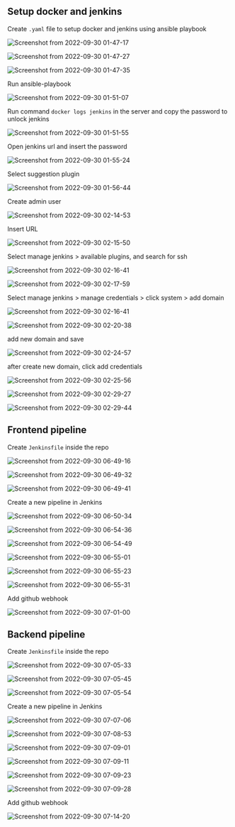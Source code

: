 ## Setup docker and jenkins

Create `.yaml` file to setup docker and jenkins using ansible playbook

![Screenshot from 2022-09-30 01-47-17](https://user-images.githubusercontent.com/56712612/193117076-c253b08b-b7fa-40ed-b766-7ad38fe5872a.png)

![Screenshot from 2022-09-30 01-47-27](https://user-images.githubusercontent.com/56712612/193117087-df7d8f9d-00db-481c-98b2-4589ec8538fe.png)

![Screenshot from 2022-09-30 01-47-35](https://user-images.githubusercontent.com/56712612/193117099-964b60c7-0cf8-4f84-926b-87f998a35a49.png)

Run ansible-playbook

![Screenshot from 2022-09-30 01-51-07](https://user-images.githubusercontent.com/56712612/193117716-ce6cb2a1-785c-4129-b9ac-dd70ff47e36a.png)

Run command `docker logs jenkins` in the server and copy the password to unlock jenkins

![Screenshot from 2022-09-30 01-51-55](https://user-images.githubusercontent.com/56712612/193118017-ce58e690-2bc7-405a-8442-1a89eb4d3a59.png)

Open jenkins url and insert the password

![Screenshot from 2022-09-30 01-55-24](https://user-images.githubusercontent.com/56712612/193118649-a32e00ae-693e-4b1d-bc29-626ba1556cc3.png)

Select suggestion plugin

![Screenshot from 2022-09-30 01-56-44](https://user-images.githubusercontent.com/56712612/193118972-4aa0e4cf-e669-4b84-b829-5b32a55f1788.png)

Create admin user

![Screenshot from 2022-09-30 02-14-53](https://user-images.githubusercontent.com/56712612/193122248-1fd95021-cb8a-4f0d-8b43-ab1d4315f472.png)

Insert URL

![Screenshot from 2022-09-30 02-15-50](https://user-images.githubusercontent.com/56712612/193122453-4ceca953-4298-4a21-8a37-e23d575a7964.png)

Select manage jenkins > available plugins, and search for ssh

![Screenshot from 2022-09-30 02-16-41](https://user-images.githubusercontent.com/56712612/193123049-20f9ae3c-e46f-4459-88d1-d252d655d02c.png)

![Screenshot from 2022-09-30 02-17-59](https://user-images.githubusercontent.com/56712612/193123055-0eb23824-450c-4ab4-a4c1-16b961f36177.png)

Select manage jenkins > manage credentials > click system > add domain

![Screenshot from 2022-09-30 02-16-41](https://user-images.githubusercontent.com/56712612/193123627-4556420b-441c-47b9-882c-c7cafc714332.png)

![Screenshot from 2022-09-30 02-20-38](https://user-images.githubusercontent.com/56712612/193123633-d0bcdb3c-074f-40b7-a822-37d2ee34e6f8.png)

add new domain and save

![Screenshot from 2022-09-30 02-24-57](https://user-images.githubusercontent.com/56712612/193124071-89b0d2d6-0898-4106-bdf7-e6b9e5a5dedd.png)

after create new domain, click add credentials

![Screenshot from 2022-09-30 02-25-56](https://user-images.githubusercontent.com/56712612/193124281-d899272f-034c-4d82-b085-a6b5de3c5cb2.png)

![Screenshot from 2022-09-30 02-29-27](https://user-images.githubusercontent.com/56712612/193124860-53a7ac7f-86a4-4dd1-9b8e-8e82eb5d720a.png)

![Screenshot from 2022-09-30 02-29-44](https://user-images.githubusercontent.com/56712612/193124864-c43e43eb-e9a7-4081-abd0-c75f87a06c3c.png)

## Frontend pipeline

Create `Jenkinsfile` inside the repo

![Screenshot from 2022-09-30 06-49-16](https://user-images.githubusercontent.com/56712612/193161397-9fd602f3-4031-4c87-9ebf-fbb73ac6cc17.png)

![Screenshot from 2022-09-30 06-49-32](https://user-images.githubusercontent.com/56712612/193161403-eeaa6c45-9959-407a-a05d-c8327664aa51.png)

![Screenshot from 2022-09-30 06-49-41](https://user-images.githubusercontent.com/56712612/193161408-a3080e54-e642-419b-98a5-c2e742d5cd4d.png)

Create a new pipeline in Jenkins

![Screenshot from 2022-09-30 06-50-34](https://user-images.githubusercontent.com/56712612/193161549-e3e157dd-7ed0-492f-b69a-91ffd20485ab.png)

![Screenshot from 2022-09-30 06-54-36](https://user-images.githubusercontent.com/56712612/193161991-a1938e9e-cfc8-44f7-8a9e-164652ad75e2.png)

![Screenshot from 2022-09-30 06-54-49](https://user-images.githubusercontent.com/56712612/193161996-0cf490a4-aae7-4f13-94c3-8f991941332c.png)

![Screenshot from 2022-09-30 06-55-01](https://user-images.githubusercontent.com/56712612/193162005-f45e5f5d-b745-4fbf-b895-821901d5058c.png)

![Screenshot from 2022-09-30 06-55-23](https://user-images.githubusercontent.com/56712612/193162013-71794ca7-829e-40ae-ad25-6223aee635ba.png)

![Screenshot from 2022-09-30 06-55-31](https://user-images.githubusercontent.com/56712612/193162019-ef8a3a72-d006-4712-bbf0-41d4f9cd28d5.png)

Add github webhook

![Screenshot from 2022-09-30 07-01-00](https://user-images.githubusercontent.com/56712612/193162488-5058d196-be2d-4dec-a362-960dc0e912eb.png)

## Backend pipeline

Create `Jenkinsfile` inside the repo

![Screenshot from 2022-09-30 07-05-33](https://user-images.githubusercontent.com/56712612/193162850-f72b5aba-c162-4e8b-b921-2c1acffa880b.png)

![Screenshot from 2022-09-30 07-05-45](https://user-images.githubusercontent.com/56712612/193162859-6b5168c1-5d76-4cd4-8780-51d31661fa6c.png)

![Screenshot from 2022-09-30 07-05-54](https://user-images.githubusercontent.com/56712612/193162864-3c9b92f4-9773-45b3-8528-4bc7579cf994.png)

Create a new pipeline in Jenkins

![Screenshot from 2022-09-30 07-07-06](https://user-images.githubusercontent.com/56712612/193162971-43e6a4c6-8df8-46c9-ad03-c3ec32bb1ee2.png)

![Screenshot from 2022-09-30 07-08-53](https://user-images.githubusercontent.com/56712612/193163130-4b66fa71-1926-4154-94e0-51846e45e19e.png)

![Screenshot from 2022-09-30 07-09-01](https://user-images.githubusercontent.com/56712612/193163134-5b195b4f-9057-4f47-bebd-d23544251d8b.png)

![Screenshot from 2022-09-30 07-09-11](https://user-images.githubusercontent.com/56712612/193163141-019cba5c-b375-4c06-926f-bdbdfbc9f648.png)

![Screenshot from 2022-09-30 07-09-23](https://user-images.githubusercontent.com/56712612/193163143-8f754a25-8ffb-4644-8ff0-7093d6265862.png)

![Screenshot from 2022-09-30 07-09-28](https://user-images.githubusercontent.com/56712612/193163148-3f24e141-406a-44e6-9348-87650da92f0a.png)

Add github webhook

![Screenshot from 2022-09-30 07-14-20](https://user-images.githubusercontent.com/56712612/193163564-fbaf40d4-5875-41bb-90db-3e1bbda957dc.png)

